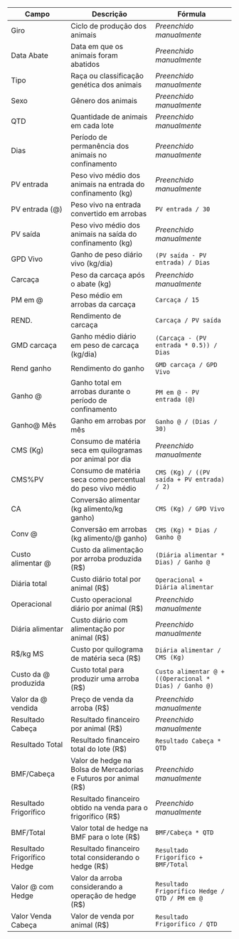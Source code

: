 | Campo                       | Descrição                                                        | Fórmula                                                |
| --------------------------- | ---------------------------------------------------------------- | ------------------------------------------------------ |
| Giro                        | Ciclo de produção dos animais                                    | *Preenchido manualmente*                               |
| Data Abate                  | Data em que os animais foram abatidos                            | *Preenchido manualmente*                               |
| Tipo                        | Raça ou classificação genética dos animais                       | *Preenchido manualmente*                               |
| Sexo                        | Gênero dos animais                                               | *Preenchido manualmente*                               |
| QTD                         | Quantidade de animais em cada lote                               | *Preenchido manualmente*                               |
| Dias                        | Período de permanência dos animais no confinamento               | *Preenchido manualmente*                               |
| PV entrada                  | Peso vivo médio dos animais na entrada do confinamento (kg)      | *Preenchido manualmente*                               |
| PV entrada (@)              | Peso vivo na entrada convertido em arrobas                       | `PV entrada / 30`                                      |
| PV saída                    | Peso vivo médio dos animais na saída do confinamento (kg)        | *Preenchido manualmente*                               |
| GPD Vivo                    | Ganho de peso diário vivo (kg/dia)                               | `(PV saída - PV entrada) / Dias`                       |
| Carcaça                     | Peso da carcaça após o abate (kg)                                | *Preenchido manualmente*                               |
| PM em @                     | Peso médio em arrobas da carcaça                                 | `Carcaça / 15`                                         |
| REND.                       | Rendimento de carcaça                                            | `Carcaça / PV saída`                                   |
| GMD carcaça                 | Ganho médio diário em peso de carcaça (kg/dia)                   | `(Carcaça - (PV entrada * 0.5)) / Dias`                |
| Rend ganho                  | Rendimento do ganho                                              | `GMD carcaça / GPD Vivo`                               |
| Ganho @                     | Ganho total em arrobas durante o período de confinamento         | `PM em @ - PV entrada (@)`                             |
| Ganho@ Mês                  | Ganho em arrobas por mês                                         | `Ganho @ / (Dias / 30)`                                |
| CMS (Kg)                    | Consumo de matéria seca em quilogramas por animal por dia        | *Preenchido manualmente*                               |
| CMS%PV                      | Consumo de matéria seca como percentual do peso vivo médio       | `CMS (Kg) / ((PV saída + PV entrada) / 2)`             |
| CA                          | Conversão alimentar (kg alimento/kg ganho)                       | `CMS (Kg) / GPD Vivo`                                  |
| Conv @                      | Conversão em arrobas (kg alimento/@ ganho)                       | `CMS (Kg) * Dias / Ganho @`                            |
| Custo alimentar @           | Custo da alimentação por arroba produzida (R$)                   | `(Diária alimentar * Dias) / Ganho @`                  |
| Diária total                | Custo diário total por animal (R$)                               | `Operacional + Diária alimentar`                       |
| Operacional                 | Custo operacional diário por animal (R$)                         | *Preenchido manualmente*                               |
| Diária alimentar            | Custo diário com alimentação por animal (R$)                     | *Preenchido manualmente*                               |
| R$/kg MS                    | Custo por quilograma de matéria seca (R$)                        | `Diária alimentar / CMS (Kg)`                          |
| Custo da @ produzida        | Custo total para produzir uma arroba (R$)                        | `Custo alimentar @ + ((Operacional * Dias) / Ganho @)` |
| Valor da @ vendida          | Preço de venda da arroba (R$)                                    | *Preenchido manualmente*                               |
| Resultado Cabeça            | Resultado financeiro por animal (R$)                             | *Preenchido manualmente*                               |
| Resultado Total             | Resultado financeiro total do lote (R$)                          | `Resultado Cabeça * QTD`                               |
| BMF/Cabeça                  | Valor de hedge na Bolsa de Mercadorias e Futuros por animal (R$) | *Preenchido manualmente*                               |
| Resultado Frigorífico       | Resultado financeiro obtido na venda para o frigorífico (R$)     | *Preenchido manualmente*                               |
| BMF/Total                   | Valor total de hedge na BMF para o lote (R$)                     | `BMF/Cabeça * QTD`                                     |
| Resultado Frigorífico Hedge | Resultado financeiro total considerando o hedge (R$)             | `Resultado Frigorífico + BMF/Total`                    |
| Valor @ com Hedge           | Valor da arroba considerando a operação de hedge (R$)            | `Resultado Frigorífico Hedge / QTD / PM em @`          |
| Valor Venda Cabeça          | Valor de venda por animal (R$)                                   | `Resultado Frigorífico / QTD`                          |

